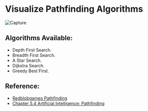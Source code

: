 # Visualize Pathfinding Algorithms

![Capture](https://user-images.githubusercontent.com/49046616/143917920-d3c541db-25f5-4e94-80f1-50f9c8128bde.PNG)

## Algorithms Available:
-  Depth First Search.
-  Breadth First Search.
-  A Star Search.
-  Dijkstra Search.
-  Greedy Best First.

## Reference:
- [Redblobgames Pathfinding](https://www.redblobgames.com/pathfinding/a-star/introduction.html)
- [Chapter 5.4 Artificial Intelligence: Pathfinding](https://www.sci.brooklyn.cuny.edu/~meyer/CISC3600/Materials/5_4AIPathfinding.pdf)



